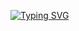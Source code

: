[![Typing SVG](https://readme-typing-svg.herokuapp.com?size=26&duration=2500&pause=800&color=00C2FF&center=true&vCenter=true&width=600&lines=Hi+There!+I'm+Alireza+👋;Welcome+to+my+GitHub;Always+learning+🚀)](https://git.io/typing-svg)
